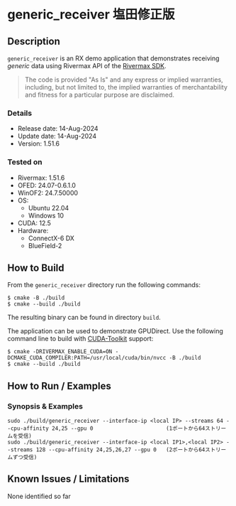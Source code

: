 # generic_receiver 塩田修正版

## Description

`generic_receiver` is an RX demo application that demonstrates receiving _generic_ data using Rivermax API of the [Rivermax SDK](https://developer.nvidia.com/networking/rivermax).

>The code is provided "As Is" and any express or implied warranties, including,
but not limited to, the implied warranties of merchantability and fitness for a particular
purpose are disclaimed.

### Details

* Release date: 14-Aug-2024
* Update date: 14-Aug-2024
* Version: 1.51.6

### Tested on

* Rivermax: 1.51.6
* OFED: 24.07-0.6.1.0
* WinOF2: 24.7.50000
* OS: 
  * Ubuntu 22.04
  * Windows 10
* CUDA: 12.5
* Hardware:
  * ConnectX-6 DX
  * BlueField-2

## How to Build

From the `generic_receiver` directory run the following commands:

```shell
$ cmake -B ./build
$ cmake --build ./build
```

The resulting binary can be found in directory `build`.

The application can be used to demonstrate GPUDirect. Use the following command line to build with [CUDA-Toolkit](https://docs.nvidia.com/cuda/) support:

```shell
$ cmake -DRIVERMAX_ENABLE_CUDA=ON -DCMAKE_CUDA_COMPILER:PATH=/usr/local/cuda/bin/nvcc -B ./build
$ cmake --build ./build
```

## How to Run / Examples

### Synopsis & Examples

```shell
sudo ./build/generic_receiver --interface-ip <local IP> --streams 64 --cpu-affinity 24,25 --gpu 0                       (1ポートから64ストリームを受信)
sudo ./build/generic_receiver --interface-ip <local IP1>,<local IP2> --streams 128 --cpu-affinity 24,25,26,27 --gpu 0   (2ポートから64ストリームずつ受信)
```

## Known Issues / Limitations

None identified so far 
